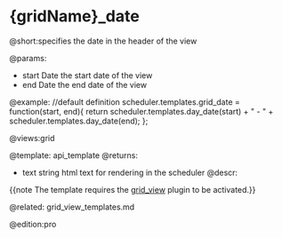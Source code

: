 {gridName}_date
=============

@short:specifies the date in the header of the view
	

@params:
- start 	Date 	the start date of the view
- end 	Date 	the end date of the view

@example:
//default definition
scheduler.templates.grid_date = function(start, end){
	return scheduler.templates.day_date(start)
    + " - "
    + scheduler.templates.day_date(end);
};

@views:grid

@template:	api_template
@returns:
- text    string     html text for rendering in the scheduler
@descr:

{{note The template requires the [grid_view](extensions_list.md#gridview) plugin to be activated.}}

@related:
	grid_view_templates.md

@edition:pro